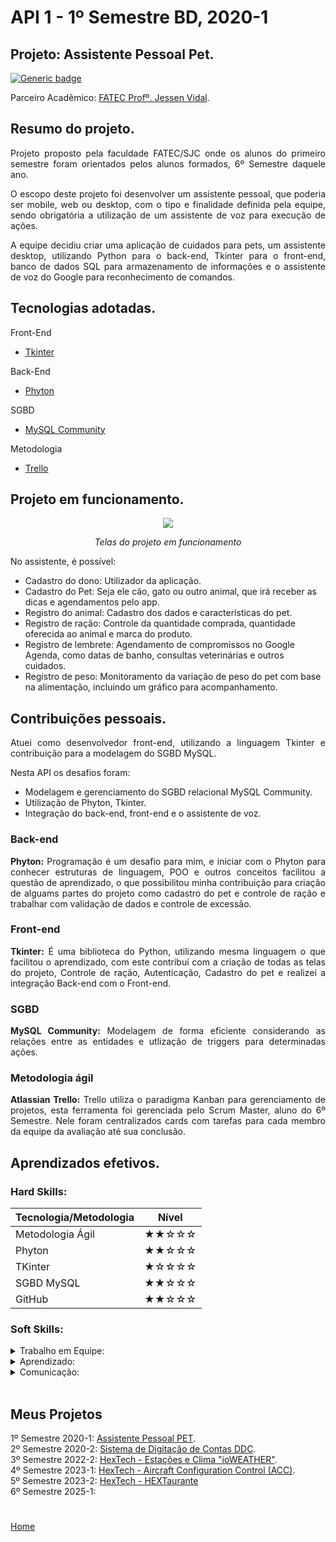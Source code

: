 # API 1 - 1º Semestre BD, 2020-1

## Projeto: Assistente Pessoal Pet.

[![Generic badge](https://img.shields.io/badge/GitHub-Repositório-blue.svg)](https://github.com/matheushgf/AssistentePessoalPet)

Parceiro Acadêmico: [FATEC Profº. Jessen Vidal](https://fatecsjc-prd.azurewebsites.net/).

## Resumo do projeto.

<p align="justify">Projeto proposto pela faculdade FATEC/SJC onde os alunos do primeiro semestre foram orientados pelos alunos formados, 6º Semestre daquele ano.</p>

<p align="justify">O escopo deste projeto foi desenvolver um assistente pessoal, que poderia ser mobile, web ou desktop, com o tipo e finalidade definida pela equipe, sendo obrigatória a utilização de um assistente de voz para execução de ações.</p>

<p align="justify">A equipe decidiu criar uma aplicação de cuidados para pets, um assistente desktop, utilizando Python para o back-end, Tkinter para o front-end, banco de dados SQL para armazenamento de informações e o assistente de voz do Google para reconhecimento de comandos.</p>

## Tecnologias adotadas.

<summary>Front-End</summary>

- [Tkinter](https://docs.python.org/pt-br/3/library/tkinter.html)

<summary>Back-End</summary>

- [Phyton](https://www.python.org/)

<summary>SGBD</summary>

- [MySQL Community](https://www.mysql.com/products/community/)

<summary>Metodologia</summary>

- [Trello](https://trello.com/pt-BR)

## Projeto em funcionamento.

<div align="center">

[![](http://img.youtube.com/vi/7vHIkx5pvZ4/0.jpg)](http://www.youtube.com/watch?v=7vHIkx5pvZ4 "Projeto Integrador 2020-1")

*Telas do projeto em funcionamento*

</div>

<p align="justify">No assistente, é possível:<p>

- Cadastro do dono: Utilizador da aplicação.
- Cadastro do Pet: Seja ele cão, gato ou outro animal, que irá receber as dicas e agendamentos pelo app.
- Registro do animal: Cadastro dos dados e características do pet.
- Registro de ração: Controle da quantidade comprada, quantidade oferecida ao animal e marca do produto.
- Registro de lembrete: Agendamento de compromissos no Google Agenda, como datas de banho, consultas veterinárias e outros cuidados.
- Registro de peso: Monitoramento da variação de peso do pet com base na alimentação, incluindo um gráfico para acompanhamento.

## Contribuições pessoais.

<p align="justify">Atuei como desenvolvedor front-end, utilizando a linguagem Tkinter e contribuição para a modelagem do SGBD MySQL.<p>

<p align="justify">Nesta API os desafios foram:</p>

- Modelagem e gerenciamento do SGBD relacional MySQL Community.
- Utilização de Phyton, Tkinter.
- Integração do back-end, front-end e o assistente de voz.

### Back-end
<p align="justify"><b>Phyton:</b> Programação é um desafio para mim, e iniciar com o Phyton para conhecer estruturas de linguagem, POO e outros conceitos facilitou a questão de aprendizado, o que possibilitou minha contribuição para criação de alguams partes do projeto como cadastro do pet e controle de ração e trabalhar com validação de dados e controle de excessão.</p>

### Front-end
<p align="justify"><b>Tkinter:</b> É uma biblioteca do Python, utilizando mesma linguagem o que facilitou o aprendizado, com este contribuí com a criação de todas as telas do projeto, Controle de ração, Autenticação, Cadastro do pet e realizei a integração Back-end com o Front-end.</p>

### SGBD
<p align="justify"><b>MySQL Community:</b> Modelagem de forma eficiente considerando as relações entre as entidades e utlização de triggers para determinadas ações.</p>

### Metodologia ágil
<p align="justify"><b>Atlassian Trello:</b> Trello utiliza o paradigma Kanban para gerenciamento de projetos, esta ferramenta foi gerenciada pelo Scrum Master, aluno do 6º Semestre. Nele foram centralizados cards com tarefas para cada membro da equipe da avaliação até sua conclusão.</p>

## Aprendizados efetivos.

### Hard Skills:

| Tecnologia/Metodologia | Nível|
| ----- | ----- |
| Metodologia Ágil | ★★☆☆☆ |
| Phyton | ★★☆☆☆ |
| TKinter | ★☆☆☆☆ |
| SGBD MySQL | ★★☆☆☆ |
| GitHub | ★★☆☆☆ |


### Soft Skills:

<details>
<summary>Trabalho em Equipe:</summary>
<p align="justify">Início das atividades em grupo do curso, desafio em atingir objetivo sem ainda saber as habilidades de cada um, porém foi um grande aprendizado em saber avaliar o ambiente e habilidade de cada um no grupo para assim auxiliar ou procurar auxilio em determinadas tarefas.</p>
</details>

<details>
<summary>Aprendizado:</summary>
<p align="justify">Buscar fontes confiáveis, materiais complementares e adquirir conhecimento em uma linguagem/SGBD totalmente nova, foram desafios durante o semestre, porém muito válidos para o ambiente de trabalho e para o andamento dos demais semestres que virão.</p>
</details>

<details>
<summary>Comunicação:</summary>
<p align="justify">Desafio da comunicação por iniciar o trabalho com pessoas novas e com habilidades não niveladas, pois alguns já atuavam na área de programação e outro não, mas ao chegar na 3ª Sprint do projeto conseguimos obter resultados com comunicação clara e assertiva sobre cada escopo e tarefa do projeto.</p>
</details>

<br>

## Meus Projetos

1º Semestre 2020-1: [Assistente Pessoal PET](./sem1_api.md). <br/>
2º Semestre 2020-2: [Sistema de Digitação de Contas DDC](./sem2_api.md). <br/>
3º Semestre 2022-2: [HexTech - Estações e Clima "ioWEATHER"](./sem3_api.md). <br/>
4º Semestre 2023-1: [HexTech - Aircraft Configuration Control (ACC)](./sem4_api.md). <br/>
5º Semestre 2023-2: [HexTech - HEXTaurante](./sem5_api.md) <br/> 
6º Semestre 2025-1: <br/>

#

[Home](../README.md)